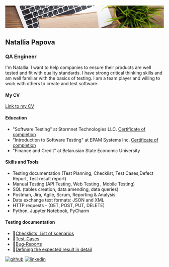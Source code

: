 ![QA Engineer](https://github.com/NataliaPapova/nataliapapova/blob/main/1611347751_6-p-fon-ofisnii-stol-81.jpg)
## Natallia Papova
### QA Engineer

I'm Natallia. I want to help companies to ensure their products are well tested and fit with quality standards. I have strong critical thinking skills and am well familiar with the basics of testing. I am a team player and willing to work with others to create and test software.

#### My CV
[Link to my CV](https://drive.google.com/file/d/1op9Sgg7TocsNHZV9IasBHRoQ5cyfWXEu/view?usp=sharing)

#### Education
- "Software Testing" at Stormnet Technologies LLC. [Certificate of completion](https://drive.google.com/file/d/17bkQDCYWhZ1qmFrpFlXBbHBM-F_r4lHs/view?usp=sharing)
- "Introduction to Software Testing" at EPAM Systems Inc. [Certificate of completion](https://drive.google.com/file/d/1GbLEtes8nIQGJ-QbpeC_k7ffZbr4ksNg/view?usp=sharing)
- "Finance and Credit" at Belarusian State Economic University

#### Skills and Tools
- Testing documentation (Test Planning, Checklist, Test Cases,Defect Report, Test result report)
- Manual Testing (API Testing, Web Testing , Mobile Testing)
- SQL (tables creation, data amending, data queries)  
- Postman, Jira, Agile, Scrum, Reporting & Analysis
- Data exchange text formats: JSON and XML 
- HTTP requests - (GET, POST, PUT, DELETE) 
- Python, Jupyter Notebook, PyCharm

#### Testing documentation
- :memo:[Checklists, List of scenarios](https://docs.google.com/spreadsheets/d/1BEUcUT_UePLhGN3qPO4homSrDoXPX5Eg/edit?usp=sharing&ouid=116935882450327897510&rtpof=true&sd=true)
- :memo:[Test-Cases](https://docs.google.com/spreadsheets/d/1HNF0hJ9tnWKi9tRpzi-lCdAerCmCBgfj/edit?usp=sharing&ouid=116935882450327897510&rtpof=true&sd=true)
- :memo:[Bug-Reports](https://docs.google.com/spreadsheets/d/10FEgipn43InUJm7ZvhqDH06vtHFDHi3JQ3Pzgl-Kia0/edit?usp=sharing)
- :memo:[Defining the expected result in detail](https://docs.google.com/document/d/147ToJ44TNB8joxVM2ieDL1Gydz4lxsq5e3-3A0WinIw/edit?usp=sharing)


[<img src='https://cdn.jsdelivr.net/npm/simple-icons@3.0.1/icons/github.svg' alt='github' height='40'>](https://github.com/nataliapapova)  [<img src='https://cdn.jsdelivr.net/npm/simple-icons@3.0.1/icons/linkedin.svg' alt='linkedin' height='40'>](https://www.linkedin.com/in/linkedin.com/in/natallia-papova-4a199a208/)  
